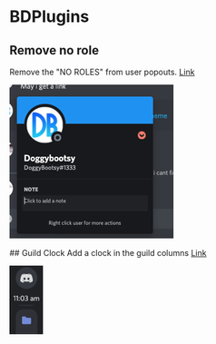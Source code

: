 # BDPlugins

## Remove no role
Remove the "NO ROLES" from user popouts.
<a href="./Removenorole/Removenorole.plugin.js"> Link </a>                                         
<p align="left">
    <img src="https://github.com/doggybootsy/BDPlugins/blob/main/preview/RemoveNorole.png?raw=true">
</p>
## Guild Clock
Add a clock in the guild columns
<a href="./GuildClock/GuildClock.plugin.js"> Link </a>                                         
<p align="left">
    <img src="https://github.com/doggybootsy/BDPlugins/blob/main/preview/GuildClock.png?raw=true">
</p>
